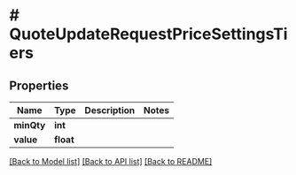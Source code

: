 # # QuoteUpdateRequestPriceSettingsTiers

## Properties

Name | Type | Description | Notes
------------ | ------------- | ------------- | -------------
**minQty** | **int** |  |
**value** | **float** |  |

[[Back to Model list]](../../README.md#models) [[Back to API list]](../../README.md#endpoints) [[Back to README]](../../README.md)
